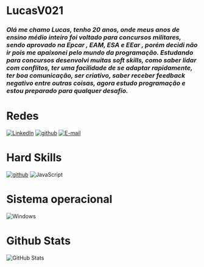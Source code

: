 # LucasV021
### *Olá me chamo Lucas, tenho 20 anos, onde meus anos de ensino médio inteiro foi voltado para concursos militares, sendo aprovado na Epcar , EAM, ESA e EEar , porém decidi não ir pois me apaixonei pelo mundo da programação. Estudando para concursos desenvolvi muitas soft skills, como saber lidar com conflitos, ter uma facilidade de se adaptar rapidamente, ter boa comunicação, ser criativo, saber receber feedback negativo entre outras coisas, agora estudo programação e estou preparado para qualquer desafio.*
# Redes
[![LinkedIn](https://img.shields.io/badge/LinkedIn-000?style=for-the-badge&logo=linkedin&logoColor=0E76A8)](https://www.linkedin.com/in/lucas-vieira-a83b2828b)
[![github](https://img.shields.io/badge/Github-000?style=for-the-badge&logo=github&logoColor=white)](https://github.com/LucasV021)
[![E-mail](https://img.shields.io/badge/-Email-000?style=for-the-badge&logo=microsoft-outlook&logoColor=007BFF)](mailto:lucas.dev021@gmail.com)
# Hard Skills
[![github](https://img.shields.io/badge/Github-000?style=for-the-badge&logo=github&logoColor=white)](https://github.com/LucasV021)
![JavaScript](https://img.shields.io/badge/JavaScript-000?style=for-the-badge&logo=javascript)
# Sistema operacional 
![Windows](https://img.shields.io/badge/Windows-000?style=for-the-badge&logo=windows&logoColor=2CA5E0)
# Github Stats
![GitHub Stats](https://github-readme-stats.vercel.app/api?username=LucasV021&theme=transparent&bg_color=000&border_color=30A3DC&show_icons=true&icon_color=30A3DC&title_color=E94D5F&text_color=FFF)

